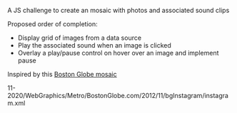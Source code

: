A JS challenge to create an mosaic with photos and associated sound clips

Proposed order of completion:

* Display grid of images from a data source
* Play the associated sound when an image is clicked
* Overlay a play/pause control on hover over an image and implement pause

Inspired by this [Boston Globe mosaic][bgm]

[bgm]: http://www.bostonglobe.com/Page/Boston/20
11-2020/WebGraphics/Metro/BostonGlobe.com/2012/11/bgInstagram/instagram.xml
